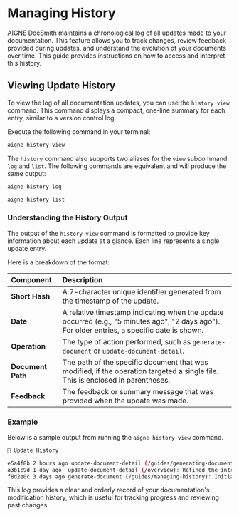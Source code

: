 # Managing History

AIGNE DocSmith maintains a chronological log of all updates made to your documentation. This feature allows you to track changes, review feedback provided during updates, and understand the evolution of your documents over time. This guide provides instructions on how to access and interpret this history.

## Viewing Update History

To view the log of all documentation updates, you can use the `history view` command. This command displays a compact, one-line summary for each entry, similar to a version control log.

Execute the following command in your terminal:

```bash Viewing History icon=material-symbols:history
aigne history view
```

The `history` command also supports two aliases for the `view` subcommand: `log` and `list`. The following commands are equivalent and will produce the same output:

```bash
aigne history log
```

```bash
aigne history list
```

### Understanding the History Output

The output of the `history view` command is formatted to provide key information about each update at a glance. Each line represents a single update entry.

Here is a breakdown of the format:

| Component | Description |
| :--- | :--- |
| **Short Hash** | A 7-character unique identifier generated from the timestamp of the update. |
| **Date** | A relative timestamp indicating when the update occurred (e.g., "5 minutes ago", "2 days ago"). For older entries, a specific date is shown. |
| **Operation** | The type of action performed, such as `generate-document` or `update-document-detail`. |
| **Document Path** | The path of the specific document that was modified, if the operation targeted a single file. This is enclosed in parentheses. |
| **Feedback** | The feedback or summary message that was provided when the update was made. |

### Example

Below is a sample output from running the `aigne history view` command.

```bash
📜 Update History

e5a4f8b 2 hours ago update-document-detail (/guides/generating-documentation): Added a new section on advanced configuration options.
a3b1c9d 1 day ago  update-document-detail (/overview): Refined the introduction to be more concise.
f8d2e0c 3 days ago generate-document (/guides/managing-history): Initial generation of the history management guide.
```

This log provides a clear and orderly record of your documentation's modification history, which is useful for tracking progress and reviewing past changes.